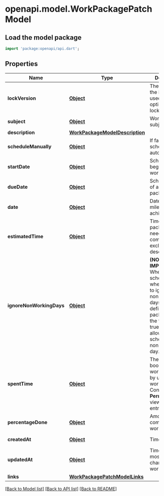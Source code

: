 # openapi.model.WorkPackagePatchModel

## Load the model package
```dart
import 'package:openapi/api.dart';
```

## Properties
Name | Type | Description | Notes
------------ | ------------- | ------------- | -------------
**lockVersion** | [**Object**](.md) | The version of the item as used for optimistic locking | 
**subject** | [**Object**](.md) | Work package subject | [optional] 
**description** | [**WorkPackageModelDescription**](WorkPackageModelDescription.md) |  | [optional] 
**scheduleManually** | [**Object**](.md) | If false (default) schedule automatically. | [optional] 
**startDate** | [**Object**](.md) | Scheduled beginning of a work package | [optional] 
**dueDate** | [**Object**](.md) | Scheduled end of a work package | [optional] 
**date** | [**Object**](.md) | Date on which a milestone is achieved | [optional] 
**estimatedTime** | [**Object**](.md) | Time a work package likely needs to be completed excluding its descendants | [optional] 
**ignoreNonWorkingDays** | [**Object**](.md) | **(NOT IMPLEMENTED)** When scheduling, whether or not to ignore the non working days being defined. A work package with the flag set to true will be allowed to be scheduled to a non working day. | [optional] [readonly] 
**spentTime** | [**Object**](.md) | The time booked for this work package by users working on it  # Conditions  **Permission** view time entries | [optional] [readonly] 
**percentageDone** | [**Object**](.md) | Amount of total completion for a work package | [optional] 
**createdAt** | [**Object**](.md) | Time of creation | [optional] [readonly] 
**updatedAt** | [**Object**](.md) | Time of the most recent change to the work package | [optional] [readonly] 
**links** | [**WorkPackagePatchModelLinks**](WorkPackagePatchModelLinks.md) |  | [optional] 

[[Back to Model list]](../README.md#documentation-for-models) [[Back to API list]](../README.md#documentation-for-api-endpoints) [[Back to README]](../README.md)


